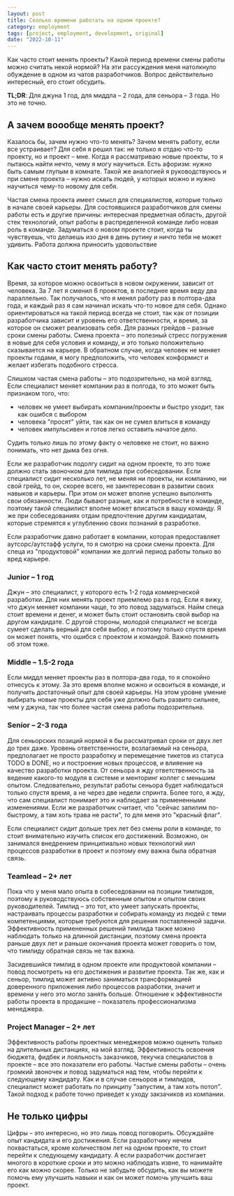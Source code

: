 ```yaml
---
layout: post
title: Сколько времени работать на одном проекте?
category: employment
tags: [project, employment, development, original]
date: "2022-10-11"
---
```


Как часто стоит менять проекты? Какой период времени смены работы можно считать некой нормой? На эти рассуждения меня натолкнуло обуждение в одном из чатов разработчиков. Вопрос действительно интересный, его стоит обсудить.

**TL;DR**: Для джуна 1 год, для миддла – 2 года, для сеньора – 3 года. Но это не точно.

## А зачем воообще менять проект?

Казалось бы, зачем нужно что-то менять? Зачем менять работу, если все устраивает? Для себя я решил так: не только я отдаю что-то проекту, но и проект – мне. Когда я рассматриваю новые проекты, то я пытаюсь найти нечто, чему я могу научиться. Есть афоризм: нужно быть самым глупым в комнате. Такой же аналогией я руководствуюсь и при смене проекта – нужно искать людей, у которых можно и нужно научиться чему-то новому для себя.

Частая смена проекта имеет смысл для специалистов, которые только в начале своей карьеры. Для состоявшихся разработчиков для смены работы есть и другие причины: интересная предметная область, другой стек технологий, опыт работы в распределенной команде либо новая роль в команде. Задуматься о новом проекте стоит, когда ты чувствуешь, что делаешь изо дня в день рутину и ничто тебя не может удивить. Работа должна приносить удовольствие 

## Как часто стоит менять работу?

Время, за которое можно освоиться в новом окружении, зависит от человека. За 7 лет я сменил 6 проектов, в последнее время веду два параллельно. Так получалось, что я менял работу раз в полтора-два года, и каждый раз я сам начинал искать что-то новое для себя. Однако ориентироваться на такой период всегда не стоит, так как от позиции разработчика зависит и уровень его ответственности, и время, за которое он сможет реализовать себя. Для разных грейдов – разные сроки смены работы. Смена проекта – это полезный стресс погружения в новые для себя условия и команду, и это только положительно сказывается на карьере. В обратном случае, когда человек не меняет проекты годами, я могу предположить, что человек конформист и желает избегать подобного стресса.

Слишком частая смена работы – это подозрительно, на мой взгляд. Если специалист меняет компании раз в полгода, то это может быть признаком того, что:

- человек не умеет выбирать компании/проекты и быстро уходит, так как ошибся с выбором
- человека "просят" уйти, так как он не сумел влиться в команду
- человек импульсивен и готов легко оставить начатое дело.

Судить только лишь по этому факту о человеке не стоит, но важно понимать, что нет дыма без огня.

Если же разработчик подолгу сидит на одном проекте, то это тоже должно стать звоночком для тимлида при собеседовании. Если специалист сидит несколько лет, не меняя ни проекты, ни компанию, ни свой грейд, то он, скорее всего, не заинтересован в развитии своих навыков и карьеры. При этом он может вполне успешно выполнять свои обязанности. Люди бывают разные, как и потребности в команде, поэтому такой спецаилист вполне может вписаться в вашу команду. Я же при собеседованиях отдам предпочтение другим кандидатам, которые стремятся к углублению своих познаний в разработке.

Если разработчик давно работает в компании, которая предоставляет аутсорс/аутстафф услуги, то я смотрю на сроки смены проекта. Для спеца из "продуктовой" компании же долгий период работы только во вред карьере.

### Junior – 1 год

Джун – это специалист, у которого есть 1-2 года коммерческой разработки. Для них менять проект приемлемо раз в год. Если я вижу, что джун меняет компании чаще, то это повод задуматься. Найм спеца стоит времени и денег, и может быть стоит остановить свой выбор на другом кандидате. С другой стороны, молодой специалист не всегда сумеет сделать верный для себя выбор, и поэтому только спустя время он может понять, что ошибся с проектом и командой. Важно помнить об этом тоже.

### Middle – 1.5-2 года

Если миддл меняет проекты раз в полтора-два года, то я спокойно отнесусь к этому. За это время вполне можно и освоиться в команде, и получить достаточный опыт для своей карьеры. На этом уровне умение выбирать новые проекты для себя уже должно быть развито сильнее, чем у джуна, так что более частая смена работы подозрительна.

### Senior – 2-3 года

Для сеньорских позиций нормой я бы рассматривал сроки от двух лет до трех даже. Уровень ответственности, возлагаемый на сеньора, предполагает не просто разработку и перемещение тикетов из статуса TODO в DONE, но и построение новых процессов, и влияение на качество разработки проекта. От сеньора я жду ответственность за ведение какого-то модуля в системе и менторинг коллег с меньшим опытом. Следовательно, результат работы сеньора будет наблюдаться только спустя время, а не через две недели спринта. Более того, я жду, что сам специалист понимает это и наблюдает за примененными изменениями. Если же разработчик считает, что "сейчас запилим по-быстрому, а там хоть трава не расти", то для меня это "красный флаг".

Если специалист сидит дольше трех лет без смены роли в команде, то стоит внимательно изучить список его достижений. Возможно, он занимался внедрением принципиально новых технологий иил процессов разработки в проект и поэтому ему важна была обратная связь.

### Teamlead – 2+ лет

Пока что у меня мало опыта в собеседовании на позиции тимлидов, поэтому я руководствуюсь собственным опытом и опытом своих руководителей. Тимлид – это тот, кто умеет запускать проекты, настраивать процессы разработки и собирать команду из людей с теми компетенциями, которые требуются для решения поставленной задачи. Эффективность примененных решений тимлида также можно наблюдать только на длинной дистанции, поэтому смена проекта раньше двух лет и раньше окончания проекта может говорить о том, что тимлиду обратная связь не так важна.

Засидевшийся тимлид в одном проекте или продуктовой компании – повод посмотреть на его достижения и развитие проекта. Так же, как и сеньор, тимлид может активно заниматься трансформацией доверенного приложения либо процессов разработки, значит и времени у него это могло занять больше. Отношение к эффективности работы проекта в продакшне – показатель профессионализма менеджера.

### Project Manager – 2+ лет

Эффективность работы проектных менеджеров можно оценить только на длительных дистанциях, на мой взгляд. Эффективность освоения бюджета, фидбек и лояльность заказчиков, текучка специалистов в проекте – все это показатели его работы. Частые смены работы – очень громкий звоночек и повод задуматься над тем, чтобы перейти к следующему кандидату. Как и в случае сеньоров и тимлидов, специалист может работать по принципу "запустим, а там хоть потоп". Такой подход к работе точно приведет к уходу закзачиков из компании.

## Не только цифры

Цифры – это интересно, но это лишь повод поговорить. Обсуждайте опыт кандидата и его достижения. Если разработчику нечем похвастаться, кроме количеством лет на одном проекте, то стоит перейти к следующему кандидату. А если разработчик достигает многого в короткие сроки и это можно наблюдать извне, то нанимайте его как можно скорее. Только не забудьте обсудить, как вы можете помочь ему улучшить навыки и как он может помочь улучшить ваш проект.
